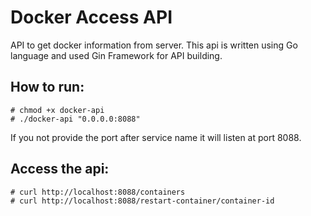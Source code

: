 # Docker Access API
API to get docker information from server. This api is 
written using Go language and used Gin 
Framework for API building.
## How to run:
```
# chmod +x docker-api
# ./docker-api "0.0.0.0:8088"
```
If you not provide the port after service name it 
will listen at port 8088.
## Access the api:
```
# curl http://localhost:8088/containers
# curl http://localhost:8088/restart-container/container-id
```